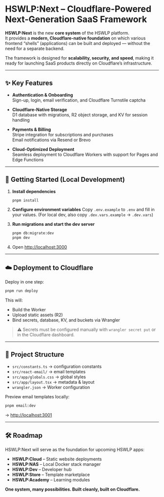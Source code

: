 # HSWLP:Next – Cloudflare-Powered Next-Generation SaaS Framework

**HSWLP:Next** is the new **core system** of the HSWLP platform.  
It provides a **modern, Cloudflare-native foundation** on which various frontend “shells” (applications) can be built and deployed — without the need for a separate backend.

The framework is designed for **scalability, security, and speed**, making it ready for launching SaaS products directly on Cloudflare’s infrastructure.

---

## ✨ Key Features

- **Authentication & Onboarding**  
  Sign-up, login, email verification, and Cloudflare Turnstile captcha

- **Cloudflare-Native Storage**  
  D1 database with migrations, R2 object storage, and KV for session handling

- **Payments & Billing**  
  Stripe integration for subscriptions and purchases  
  Email notifications via Resend or Brevo

- **Cloud-Optimized Deployment**  
  Seamless deployment to Cloudflare Workers with support for Pages and Edge Functions

---

## 🚀 Getting Started (Local Development)

1. **Install dependencies**

   ```bash
   pnpm install

2. **Configure environment variables**
   Copy `.env.example` to `.env` and fill in your values.
   (For local dev, also copy `.dev.vars.example` → `.dev.vars`)

3. **Run migrations and start the dev server**

   ```bash
   pnpm db:migrate:dev
   pnpm dev
   ```

4. Open [http://localhost:3000](http://localhost:3000)

---

## ☁️ Deployment to Cloudflare

Deploy in one step:

```bash
pnpm run deploy
```

This will:

* Build the Worker
* Upload static assets (R2)
* Bind secrets, database, KV, and buckets via Wrangler

> ⚠️ Secrets must be configured manually with
> `wrangler secret put` or in the Cloudflare dashboard.

---

## 📂 Project Structure

* `src/constants.ts` → configuration constants
* `src/react-email/` → email templates
* `src/app/globals.css` → global styles
* `src/app/layout.tsx` → metadata & layout
* `wrangler.json` → Worker configuration

Preview email templates locally:

```bash
pnpm email:dev
```

→ [http://localhost:3001](http://localhost:3001)

---

## 🛠️ Roadmap

HSWLP\:Next will serve as the foundation for upcoming HSWLP apps:

* **HSWLP\:Cloud** – Static website deployments
* **HSWLP\:NAS** – Local Docker stack manager
* **HSWLP\:Dev** – Developer hub
* **HSWLP\:Store** – Template marketplace
* **HSWLP\:Academy** – Learning modules

**One system, many possibilities.
Built cleanly, built on Cloudflare.**
